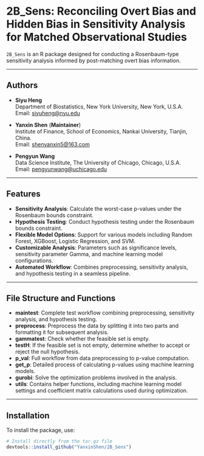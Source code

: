 # 2B_Sens: Reconciling Overt Bias and Hidden Bias in Sensitivity Analysis for Matched Observational Studies

`2B_Sens` is an R package designed for conducting a Rosenbaum-type sensitivity analysis informed by post-matching overt bias information.

---

## Authors

- **Siyu Heng**  
  Department of Biostatistics, New York University, New York, U.S.A.  
  Email: siyuheng@nyu.edu

- **Yanxin Shen** (**Maintainer**)  
  Institute of Finance, School of Economics, Nankai University, Tianjin, China.  
  Email: shenyanxin5@163.com

- **Pengyun Wang**  
  Data Science Institute, The University of Chicago, Chicago, U.S.A.  
  Email: pengyunwang@uchicago.edu

---

## Features

- **Sensitivity Analysis**: Calculate the worst-case p-values under the Rosenbaum bounds constraint. 
- **Hypothesis Testing**: Conduct hypothesis testing under the Rosenbaum bounds constraint.
- **Flexible Model Options**: Support for various models including Random Forest, XGBoost, Logistic Regression, and SVM.
- **Customizable Analysis**: Parameters such as significance levels, sensitivity parameter Gamma, and machine learning model configurations.
- **Automated Workflow**: Combines preprocessing, sensitivity analysis, and hypothesis testing in a seamless pipeline.

---

## File Structure and Functions

- **maintest**: Complete test workflow combining preprocessing, sensitivity analysis, and hypothesis testing.
- **preprocess**: Preprocess the data by splitting it into two parts and formatting it for subsequent analysis.
- **gammatest**: Check whether the feasible set is empty.
- **testH**: If the feasible set is not empty, determine whether to accept or reject the null hypothesis.
- **p_val**: Full workflow from data preprocessing to p-value computation.
- **get_p**: Detailed process of calculating p-values using machine learning models.
- **gurobi**: Solve the optimization problems involved in the analysis.
- **utils**: Contains helper functions, including machine learning model settings and coefficient matrix calculations used during optimization.

---

## Installation

To install the package, use:

```R
# Install directly from the tar.gz file
devtools::install_github("YanxinShen/2B_Sens")
